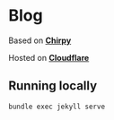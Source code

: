 # Blog

Based on [**Chirpy**][chirpy]

Hosted on [**Cloudflare**][cloudflare]

## Running locally

```sh
bundle exec jekyll serve
```

[chirpy]: https://github.com/cotes2020/jekyll-theme-chirpy/
[cloudflare]: https://pages.cloudflare.com/
